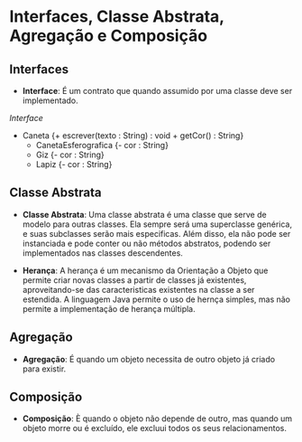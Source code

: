 # Interfaces, Classe Abstrata, Agregação e Composição

## Interfaces

- **Interface**: É um contrato que quando assumido por uma classe deve ser implementado.

*Interface*
- Caneta {+ escrever(texto : String) : void + getCor() : String}
    - CanetaEsferografica {- cor : String}
    - Giz {- cor : String}
    - Lapiz {- cor : String}

## Classe Abstrata

- **Classe Abstrata**: Uma classe abstrata é uma classe que serve de modelo para outras classes. Ela sempre será uma superclasse genérica, e suas subclasses serão mais especificas. Além disso, ela não pode ser instanciada e pode conter ou não métodos abstratos, podendo ser implementados nas classes descendentes.

- **Herança**: A herança é um mecanismo da Orientação a Objeto que permite criar novas classes a partir de classes já existentes, aproveitando-se das caracteristicas existentes na classe a ser estendida. A linguagem Java permite o uso de hernça simples, mas não permite a implementação de herança múltipla.

## Agregação

- **Agregação**: É quando um objeto necessita de outro objeto já criado para existir.

## Composição

- **Composição**: È quando o objeto não depende de outro, mas quando um objeto morre ou é excluído, ele excluui todos os seus relacionamentos.